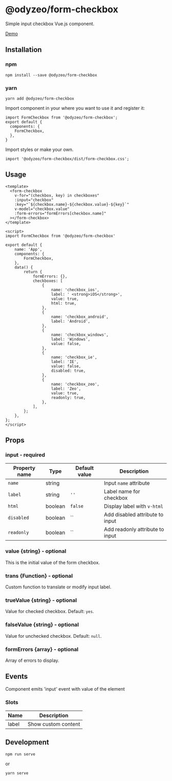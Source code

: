 # @odyzeo/form-checkbox

Simple input checkbox Vue.js component.

<a href="https://form-checkbox-7dmnrvn14.now.sh" target="_blank">Demo</a>

## Installation

### npm

```
npm install --save @odyzeo/form-checkbox
```

### yarn

```
yarn add @odyzeo/form-checkbox
```

Import component in your where you want to use it and register it:

```
import FormCheckbox from '@odyzeo/form-checkbox';
export default {
  components: {
    FormCheckbox,
  },
}
```

Import styles or make your own.

```
import '@odyzeo/form-checkbox/dist/form-checkbox.css';
```

## Usage

```
<template>
  <form-checkbox
    v-for="(checkbox, key) in checkboxes"
    :input="checkbox"
    :key="`${checkbox.name}-${checkbox.value}-${key}`"
    v-model="checkbox.value"
    :form-errors="formErrors[checkbox.name]"
  ></form-checkbox>
</template>
```

```
<script>
import FormCheckbox from '@odyzeo/form-checkbox'

export default {
    name: 'App',
    components: {
        FormCheckbox,
    },
    data() {
        return {
            formErrors: {},
            checkboxes: [
                {
                    name: 'checkbox_ios',
                    label: ' <strong>iOS</strong>',
                    value: true,
                    html: true,
                },
                {
                    name: 'checkbox_android',
                    label: 'Android',
                },
                {
                    name: 'checkbox_windows',
                    label: 'Windows',
                    value: false,
                },
                {
                    name: 'checkbox_ie',
                    label: 'IE',
                    value: false,
                    disabled: true,
                },
                {
                    name: 'checkbox_zeo',
                    label: 'Zeo',
                    value: true,
                    readonly: true,
                },
            ],
        };
    },
};
</script>
```

## Props

### input - required
| Property name | Type | Default value | Description |
| ------------- | ---- | ------------- | ----------- |
| `name` | string | | Input `name` attribute |
| `label` | string | `''` | Label name for checkbox |
| `html` | boolean | `false` | Display label with `v-html` |
| `disabled` | boolean | `` | Add disabled attribute to input |
| `readonly` | boolean | `` | Add readonly attribute to input |

### value {string} - optional
This is the initial value of the form checkbox.

### trans {Function} - optional
Custom function to translate or modify input label.

### trueValue {string} - optional
Value for checked checkbox. Default: `yes`.

### falseValue {string} - optional
Value for unchecked checkbox. Default: `null`.

### formErrors {array} - optional
Array of errors to display.

## Events
Component emits 'input' event with value of the element

### Slots
| Name   | Description         |
| ---    | ---                 |
| label  | Show custom content |

## Development

```
npm run serve
```

or

```bash
yarn serve
```
